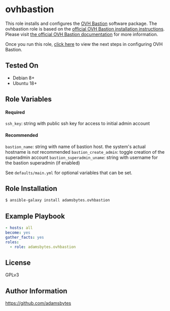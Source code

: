 ovhbastion
=========

This role installs and configures the [OVH Bastion](https://github.com/ovh/the-bastion) software package. The ovhbastion role is based on the [official OVH Bastion installation instructions](https://ovh.github.io/the-bastion/installation/basic.html). Please visit [the official OVH Bastion documentation](https://ovh.github.io/the-bastion/index.html) for more information.

Once you run this role, [click here](https://ovh.github.io/the-bastion/using/basics.html) to view the next steps in configuring OVH Bastion.

Tested On
------------

- Debian 8+
- Ubuntu 18+

Role Variables
--------------

#### Required
`ssh_key`: string with public ssh key for access to initial admin account
#### Recommended
`bastion_name`: string with name of bastion host. the system's actual hostname is _not_ recommended
`bastion_create_admin`: toggle creation of the superadmin account
`bastion_superadmin_uname`: string with username for the bastion superadmin (if enabled)

See `defaults/main.yml` for optional variables that can be set.

Role Installation
------------

```bash
$ ansible-galaxy install adamsbytes.ovhbastion
```

Example Playbook
----------------

```yaml
- hosts: all
become: yes
gather_facts: yes
roles:
  - role: adamsbytes.ovhbastion
```

License
-------

GPLv3

Author Information
------------------

https://github.com/adamsbytes
